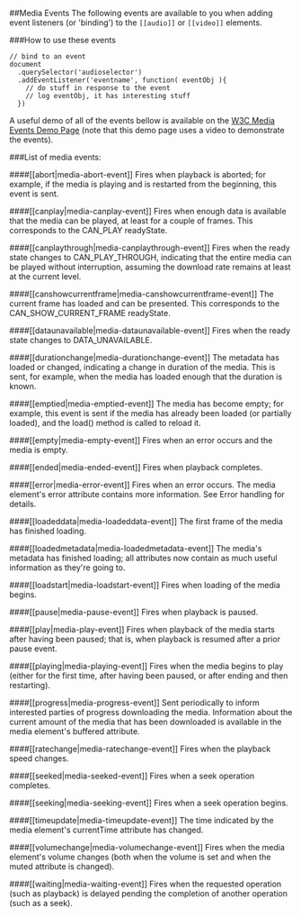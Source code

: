 ##Media Events
The following events are available to you when adding event listeners (or 'binding') to the `[[audio]]` or `[[video]]` elements.

###How to use these events

    // bind to an event
    document
      .querySelector('audioselector')
      .addEventListener('eventname', function( eventObj ){
        // do stuff in response to the event
        // log eventObj, it has interesting stuff
      })
      

A useful demo of all of the events bellow is available on the <a href="http://www.w3.org/2010/05/video/mediaevents.html">W3C Media Events Demo Page</a> (note that this demo page uses a video to demonstrate the events).

###List of media events:

####[[abort|media-abort-event]]
Fires when playback is aborted; for example, if the media is playing and is restarted from the beginning, this event is sent.

####[[canplay|media-canplay-event]]
Fires when enough data is available that the media can be played, at least for a couple of frames.  This corresponds to the CAN_PLAY readyState.

####[[canplaythrough|media-canplaythrough-event]]
Fires when the ready state changes to CAN_PLAY_THROUGH, indicating that the entire media can be played without interruption, assuming the download rate remains at least at the current level.

####[[canshowcurrentframe|media-canshowcurrentframe-event]]
The current frame has loaded and can be presented.  This corresponds to the CAN_SHOW_CURRENT_FRAME readyState.

####[[dataunavailable|media-dataunavailable-event]]
Fires when the ready state changes to DATA_UNAVAILABLE.

####[[durationchange|media-durationchange-event]]
The metadata has loaded or changed, indicating a change in duration of the media.  This is sent, for example, when the media has loaded enough that the duration is known.

####[[emptied|media-emptied-event]]
The media has become empty; for example, this event is sent if the media has already been loaded (or partially loaded), and the load() method is called to reload it.

####[[empty|media-empty-event]]
Fires when an error occurs and the media is empty.

####[[ended|media-ended-event]]
Fires when playback completes.

####[[error|media-error-event]]
Fires when an error occurs. The media element's error attribute contains more information. See Error handling for details.

####[[loadeddata|media-loadeddata-event]]
The first frame of the media has finished loading.

####[[loadedmetadata|media-loadedmetadata-event]]
The media's metadata has finished loading; all attributes now contain as much useful information as they're going to.

####[[loadstart|media-loadstart-event]]
Fires when loading of the media begins.

####[[pause|media-pause-event]]
Fires when playback is paused.

####[[play|media-play-event]]
Fires when playback of the media starts after having been paused; that is, when playback is resumed after a prior pause event.

####[[playing|media-playing-event]]
Fires when the media begins to play (either for the first time, after having been paused, or after ending and then restarting).

####[[progress|media-progress-event]]
Sent periodically to inform interested parties of progress downloading the media. Information about the current amount of the media that has been downloaded is available in the media element's buffered attribute.

####[[ratechange|media-ratechange-event]]
Fires when the playback speed changes.

####[[seeked|media-seeked-event]]
Fires when a seek operation completes.

####[[seeking|media-seeking-event]]
Fires when a seek operation begins.

####[[timeupdate|media-timeupdate-event]]
The time indicated by the media element's currentTime attribute has changed.

####[[volumechange|media-volumechange-event]]
Fires when the media element's volume changes (both when the volume is set and when the muted attribute is changed).

####[[waiting|media-waiting-event]]
Fires when the requested operation (such as playback) is delayed pending the completion of another operation (such as a seek).